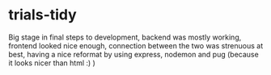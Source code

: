 # trials-tidy
Big stage in final steps to development, backend was mostly working, frontend looked nice enough, connection between the two was strenuous at best,
having a nice reformat by using express, nodemon and pug (because it looks nicer than html :) )

